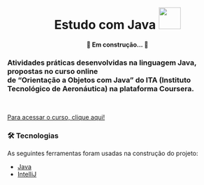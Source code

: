 <h1 align="center">Estudo com Java
<a href="https://www.w3schools.com/html/">
<img width=50px src="https://icongr.am/devicon/java-original.svg?size=128&color=currentColor">
</a>
</h1>

<h4 align="center"> 🚧  Em construção...  🚧</h4>

<h3> Atividades práticas desenvolvidas na linguagem Java, propostas no curso online <br/>
de “Orientação a Objetos com Java” do ITA (Instituto Tecnológico de Aeronáutica) na plataforma Coursera.</h3><br/>
<a href="https://www.coursera.org/learn/orientacao-a-objetos-com-java?" target="_blank" title="curso">
<p> Para acessar o curso, clique aqui! </p>
</a>

### 🛠 Tecnologias

As seguintes ferramentas foram usadas na construção do projeto:

- [Java](https://www.java.com/pt-BR/)
- [IntelliJ](https://www.jetbrains.com/)


